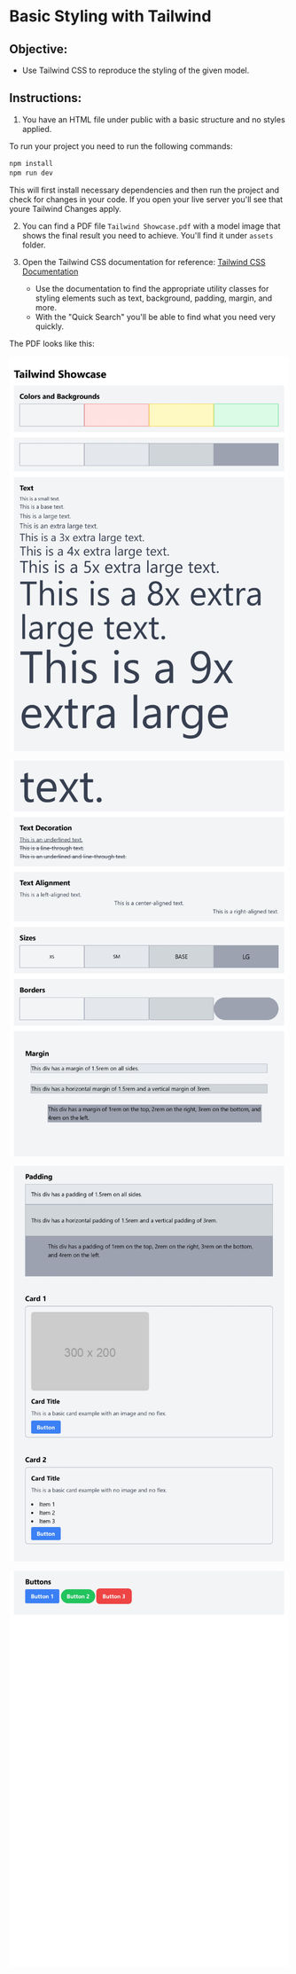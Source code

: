 # Basic Styling with Tailwind

## Objective:

- Use Tailwind CSS to reproduce the styling of the given model.

## Instructions:

1. You have an HTML file under public with a basic structure and no styles applied.

To run your project you need to run the following commands:

```bash
npm install
npm run dev
```

This will first install necessary dependencies and then run the project and check for changes in your code. If you open your live server you'll see that youre Tailwind Changes apply.

2. You can find a PDF file `Tailwind Showcase.pdf` with a model image that shows the final result you need to achieve. You'll find it under `assets` folder.

3. Open the Tailwind CSS documentation for reference: [Tailwind CSS Documentation](https://tailwindcss.com/docs)
   - Use the documentation to find the appropriate utility classes for styling elements such as text, background, padding, margin, and more.
   - With the "Quick Search" you'll be able to find what you need very quickly.

The PDF looks like this:

![Tailwind Showcase](./assets/TS1.jpg)

![Tailwind Showcase](./assets/TS2.jpg)

![Tailwind Showcase](./assets/TS3.jpg)

![Tailwind Showcase](./assets/TS4.jpg)
